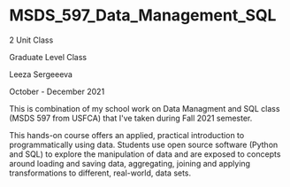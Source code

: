 # MSDS_597_Data_Management_SQL

2 Unit Class

Graduate Level Class

Leeza Sergeeeva

October - December 2021

This is combination of my school work on Data Managment and SQL class (MSDS 597 from USFCA) that I've taken during Fall 2021 semester.

This hands-on course offers an applied, practical introduction to programmatically using data. Students use open source software (Python and SQL) to explore the manipulation of data and are exposed to concepts around loading and saving data, aggregating, joining and applying transformations to different, real-world, data sets.
